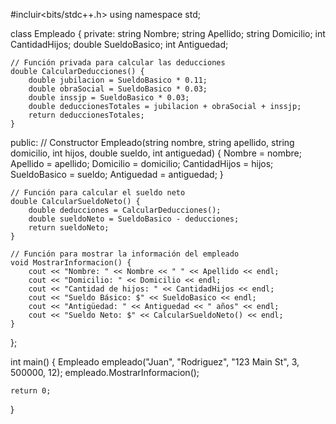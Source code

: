 #incluir<bits/stdc++.h>
using namespace std;

class Empleado {
private:
    string Nombre;
    string Apellido;
    string Domicilio;
    int CantidadHijos;
    double SueldoBasico;
    int Antiguedad;

    // Función privada para calcular las deducciones
    double CalcularDeducciones() {
        double jubilacion = SueldoBasico * 0.11;
        double obraSocial = SueldoBasico * 0.03;
        double inssjp = SueldoBasico * 0.03;
        double deduccionesTotales = jubilacion + obraSocial + inssjp;
        return deduccionesTotales;
    }

public:
    // Constructor
    Empleado(string nombre, string apellido, string domicilio, int hijos, double sueldo, int antiguedad) {
        Nombre = nombre;
        Apellido = apellido;
        Domicilio = domicilio;
        CantidadHijos = hijos;
        SueldoBasico = sueldo;
        Antiguedad = antiguedad;
    }

    // Función para calcular el sueldo neto
    double CalcularSueldoNeto() {
        double deducciones = CalcularDeducciones();
        double sueldoNeto = SueldoBasico - deducciones;
        return sueldoNeto;
    }

    // Función para mostrar la información del empleado
    void MostrarInformacion() {
        cout << "Nombre: " << Nombre << " " << Apellido << endl;
        cout << "Domicilio: " << Domicilio << endl;
        cout << "Cantidad de hijos: " << CantidadHijos << endl;
        cout << "Sueldo Básico: $" << SueldoBasico << endl;
        cout << "Antigüedad: " << Antiguedad << " años" << endl;
        cout << "Sueldo Neto: $" << CalcularSueldoNeto() << endl;
    }
};

int main() {
    Empleado empleado("Juan", "Rodriguez", "123 Main St", 3, 500000, 12);
    empleado.MostrarInformacion();

    return 0;
}
